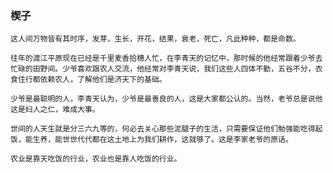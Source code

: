 ### 楔子
    
    这人间万物皆有其时序，发芽，生长，开花，结果，衰老，死亡，凡此种种，都是命数。
    
    往年的渡江平原现在已经是千里麦香拾穗人忙，在李青天的记忆中，那时候的他经常跟着少爷去忙碌的田野间。少爷喜欢跟农人交流，他经常对李青天说，我们这些人四体不勤，五谷不分，衣食住行都依赖农人，了解他们是济天下的基础。
    
    少爷是最聪明的人，李青天认为，少爷是最善良的人，这是大家都公认的。当然，老爷总是说他这是妇人之仁，难成大事。

    世间的人天生就是分三六九等的，何必去关心那些泥腿子的生活，只需要保证他们勉强能吃得起饭，能生养，能世世代代都在这土地上为我们耕作，这就够了。这是李家老爷的原话。

    农业是靠天吃饭的行业，农业也是靠人吃饭的行业。
    

